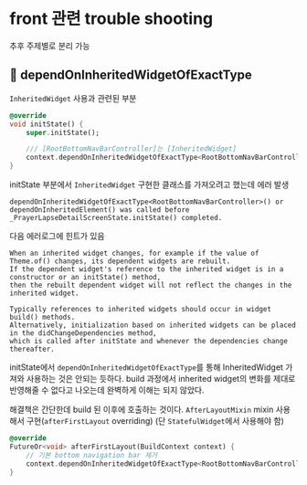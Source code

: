 # front 관련 trouble shooting

추후 주제별로 분리 가능

## 📌 dependOnInheritedWidgetOfExactType

`InheritedWidget` 사용과 관련된 부분

```dart
@override
void initState() {
    super.initState();

    /// [RootBottomNavBarController]는 [InheritedWidget]
    context.dependOnInheritedWidgetOfExactType<RootBottomNavBarController>()!.turnOff();
}
```
initState 부분에서 `InheritedWidget` 구현한 클래스를 가져오려고 했는데 에러 발생

```
dependOnInheritedWidgetOfExactType<RootBottomNavBarController>() or 
dependOnInheritedElement() was called before 
_PrayerLapseDetailScreenState.initState() completed.
```

다음 에러로그에 힌트가 있음

```
When an inherited widget changes, for example if the value of Theme.of() changes, its dependent widgets are rebuilt. 
If the dependent widget's reference to the inherited widget is in a constructor or an initState() method, 
then the rebuilt dependent widget will not reflect the changes in the inherited widget.

Typically references to inherited widgets should occur in widget build() methods. 
Alternatively, initialization based on inherited widgets can be placed in the didChangeDependencies method, 
which is called after initState and whenever the dependencies change thereafter.
```
initState에서 `dependOnInheritedWidgetOfExactType`를 통해 InheritedWidget 가져와 사용하는 것은 안되는 듯하다.
build 과정에서 inherited widget의 변화를 제대로 반영해줄 수 없다고 나오는데 완벽하게 이해는 되지 않았다.

해결책은 간단한데 build 된 이후에 호출하는 것이다.
`AfterLayoutMixin` mixin 사용해서 구현(`afterFirstLayout` overriding)
(단 `StatefulWidget`에서 사용해야 함)

```dart
@override
FutureOr<void> afterFirstLayout(BuildContext context) {
    // 기본 bottom navigation bar 제거
    context.dependOnInheritedWidgetOfExactType<RootBottomNavBarController>()!.turnOff();
}
```